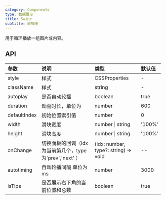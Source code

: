 ```yaml
---
category: Components
type: 数据展示
title: Swipe
subtitle: 轮播图
---
```


用于循环播放一组图片或内容。

## API


| 参数         | 说明                 | 类型             | 默认值 |
| :----------- | :------------------- | :--------------- | :----- |
| style        | 样式                 | CSSProperties    | -      |
| className    | 样式                 | string           | -      |
| autoplay     | 是否自动轮播 |     boolean      | true   |
| duration     | 动画时长，单位为     | number           | 600    |
| defaultIndex | 初始位置索引值       | number           | 0      |
| width        | 滑块宽度             | number \| string | '100%' |
| height       | 滑块高度             | number \| string | '100%' |
|onChange      |切换面板的回调（idx为当前第几个，type为'prev','next' ） |(idx: number, type?: string) => void|--|
|autotiming|自动轮播间隔 单位为 ms|number|3000|
|isTips|是否展示右下角的当前位置和总数|boolean|true|

